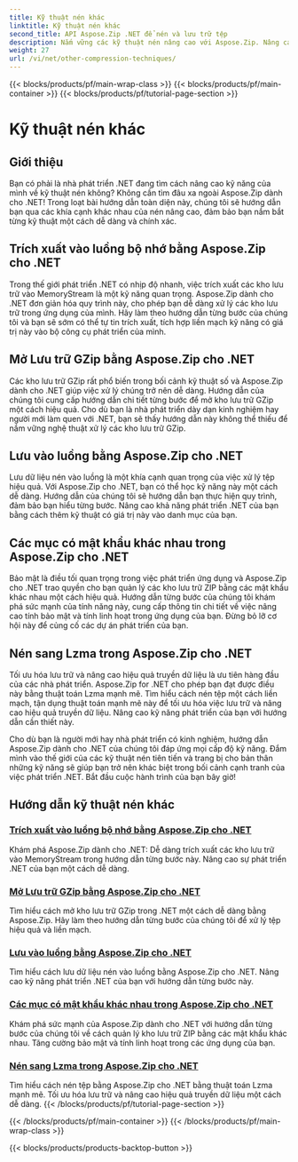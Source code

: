 ```yaml
---
title: Kỹ thuật nén khác
linktitle: Kỹ thuật nén khác
second_title: API Aspose.Zip .NET để nén và lưu trữ tệp
description: Nắm vững các kỹ thuật nén nâng cao với Aspose.Zip. Nâng cao kỹ năng phát triển của bạn, từ trích xuất sang luồng bộ nhớ đến tối ưu hóa lưu trữ bằng tính năng nén Lzma.
weight: 27
url: /vi/net/other-compression-techniques/
---
```


{{< blocks/products/pf/main-wrap-class >}}
{{< blocks/products/pf/main-container >}}
{{< blocks/products/pf/tutorial-page-section >}}

# Kỹ thuật nén khác


## Giới thiệu

Bạn có phải là nhà phát triển .NET đang tìm cách nâng cao kỹ năng của mình về kỹ thuật nén không? Không cần tìm đâu xa ngoài Aspose.Zip dành cho .NET! Trong loạt bài hướng dẫn toàn diện này, chúng tôi sẽ hướng dẫn bạn qua các khía cạnh khác nhau của nén nâng cao, đảm bảo bạn nắm bắt từng kỹ thuật một cách dễ dàng và chính xác.

## Trích xuất vào luồng bộ nhớ bằng Aspose.Zip cho .NET

Trong thế giới phát triển .NET có nhịp độ nhanh, việc trích xuất các kho lưu trữ vào MemoryStream là một kỹ năng quan trọng. Aspose.Zip dành cho .NET đơn giản hóa quy trình này, cho phép bạn dễ dàng xử lý các kho lưu trữ trong ứng dụng của mình. Hãy làm theo hướng dẫn từng bước của chúng tôi và bạn sẽ sớm có thể tự tin trích xuất, tích hợp liền mạch kỹ năng có giá trị này vào bộ công cụ phát triển của mình.

## Mở Lưu trữ GZip bằng Aspose.Zip cho .NET

Các kho lưu trữ GZip rất phổ biến trong bối cảnh kỹ thuật số và Aspose.Zip dành cho .NET giúp việc xử lý chúng trở nên dễ dàng. Hướng dẫn của chúng tôi cung cấp hướng dẫn chi tiết từng bước để mở kho lưu trữ GZip một cách hiệu quả. Cho dù bạn là nhà phát triển dày dạn kinh nghiệm hay người mới làm quen với .NET, bạn sẽ thấy hướng dẫn này không thể thiếu để nắm vững nghệ thuật xử lý các kho lưu trữ GZip.

## Lưu vào luồng bằng Aspose.Zip cho .NET

Lưu dữ liệu nén vào luồng là một khía cạnh quan trọng của việc xử lý tệp hiệu quả. Với Aspose.Zip cho .NET, bạn có thể học kỹ năng này một cách dễ dàng. Hướng dẫn của chúng tôi sẽ hướng dẫn bạn thực hiện quy trình, đảm bảo bạn hiểu từng bước. Nâng cao khả năng phát triển .NET của bạn bằng cách thêm kỹ thuật có giá trị này vào danh mục của bạn.

## Các mục có mật khẩu khác nhau trong Aspose.Zip cho .NET

Bảo mật là điều tối quan trọng trong việc phát triển ứng dụng và Aspose.Zip cho .NET trao quyền cho bạn quản lý các kho lưu trữ ZIP bằng các mật khẩu khác nhau một cách hiệu quả. Hướng dẫn từng bước của chúng tôi khám phá sức mạnh của tính năng này, cung cấp thông tin chi tiết về việc nâng cao tính bảo mật và tính linh hoạt trong ứng dụng của bạn. Đừng bỏ lỡ cơ hội này để củng cố các dự án phát triển của bạn.

## Nén sang Lzma trong Aspose.Zip cho .NET

Tối ưu hóa lưu trữ và nâng cao hiệu quả truyền dữ liệu là ưu tiên hàng đầu của các nhà phát triển. Aspose.Zip for .NET cho phép bạn đạt được điều này bằng thuật toán Lzma mạnh mẽ. Tìm hiểu cách nén tệp một cách liền mạch, tận dụng thuật toán mạnh mẽ này để tối ưu hóa việc lưu trữ và nâng cao hiệu quả truyền dữ liệu. Nâng cao kỹ năng phát triển của bạn với hướng dẫn cần thiết này.

Cho dù bạn là người mới hay nhà phát triển có kinh nghiệm, hướng dẫn Aspose.Zip dành cho .NET của chúng tôi đáp ứng mọi cấp độ kỹ năng. Đắm mình vào thế giới của các kỹ thuật nén tiên tiến và trang bị cho bản thân những kỹ năng sẽ giúp bạn trở nên khác biệt trong bối cảnh cạnh tranh của việc phát triển .NET. Bắt đầu cuộc hành trình của bạn bây giờ!
## Hướng dẫn kỹ thuật nén khác
### [Trích xuất vào luồng bộ nhớ bằng Aspose.Zip cho .NET](./extract-to-memory-stream/)
Khám phá Aspose.Zip dành cho .NET: Dễ dàng trích xuất các kho lưu trữ vào MemoryStream trong hướng dẫn từng bước này. Nâng cao sự phát triển .NET của bạn một cách dễ dàng.
### [Mở Lưu trữ GZip bằng Aspose.Zip cho .NET](./open-gzip-archive/)
Tìm hiểu cách mở kho lưu trữ GZip trong .NET một cách dễ dàng bằng Aspose.Zip. Hãy làm theo hướng dẫn từng bước của chúng tôi để xử lý tệp hiệu quả và liền mạch.
### [Lưu vào luồng bằng Aspose.Zip cho .NET](./save-to-stream/)
Tìm hiểu cách lưu dữ liệu nén vào luồng bằng Aspose.Zip cho .NET. Nâng cao kỹ năng phát triển .NET của bạn với hướng dẫn từng bước này.
### [Các mục có mật khẩu khác nhau trong Aspose.Zip cho .NET](./entries-with-different-passwords/)
Khám phá sức mạnh của Aspose.Zip dành cho .NET với hướng dẫn từng bước của chúng tôi về cách quản lý kho lưu trữ ZIP bằng các mật khẩu khác nhau. Tăng cường bảo mật và tính linh hoạt trong các ứng dụng của bạn. 
### [Nén sang Lzma trong Aspose.Zip cho .NET](./compress-to-lzma/)
Tìm hiểu cách nén tệp bằng Aspose.Zip cho .NET bằng thuật toán Lzma mạnh mẽ. Tối ưu hóa lưu trữ và nâng cao hiệu quả truyền dữ liệu một cách dễ dàng.
{{< /blocks/products/pf/tutorial-page-section >}}

{{< /blocks/products/pf/main-container >}}
{{< /blocks/products/pf/main-wrap-class >}}

{{< blocks/products/products-backtop-button >}}
